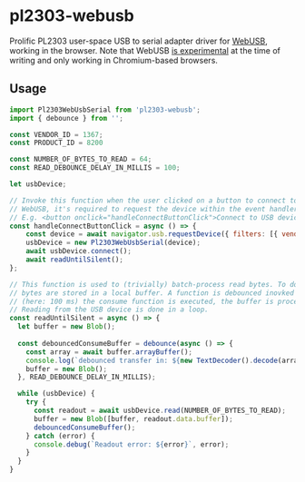 # pl2303-webusb

Prolific PL2303 user-space USB to serial adapter driver for [WebUSB](https://wicg.github.io/webusb/), working in the
browser. Note that WebUSB [is experimental](https://developer.mozilla.org/en-US/docs/Web/API/USB#browser_compatibility)
at the time of writing and only working in Chromium-based browsers. 

## Usage

```javascript
import Pl2303WebUsbSerial from 'pl2303-webusb';
import { debounce } from '';

const VENDOR_ID = 1367;
const PRODUCT_ID = 8200

const NUMBER_OF_BYTES_TO_READ = 64;
const READ_DEBOUNCE_DELAY_IN_MILLIS = 100;

let usbDevice;

// Invoke this function when the user clicked on a button to connect to the USB device. Due to security limitations of
// WebUSB, it's required to request the device within the event handler.
// E.g. <button onclick="handleConnectButtonClick">Connect to USB device</button>
const handleConnectButtonClick = async () => {
    const device = await navigator.usb.requestDevice({ filters: [{ vendorId: VENDOR_ID, productId: PRODUCT_ID }] });
    usbDevice = new Pl2303WebUsbSerial(device);
    await usbDevice.connect();
    await readUntilSilent();
};

// This function is used to (trivially) batch-process read bytes. To do so, the USB device is read, and the received
// bytes are stored in a local buffer. A function is debounced inovked to consume the buffer. After the wait 
// (here: 100 ms) the consume function is executed, the buffer is processed and emptied.
// Reading from the USB device is done in a loop.
const readUntilSilent = async () => {
  let buffer = new Blob();
  
  const debouncedConsumeBuffer = debounce(async () => {
    const array = await buffer.arrayBuffer();
    console.log(`debounced transfer in: ${new TextDecoder().decode(array)}`);
    buffer = new Blob();
  }, READ_DEBOUNCE_DELAY_IN_MILLIS);

  while (usbDevice) {
    try {
      const readout = await usbDevice.read(NUMBER_OF_BYTES_TO_READ);
      buffer = new Blob([buffer, readout.data.buffer]);
      debouncedConsumeBuffer();
    } catch (error) {
      console.debug(`Readout error: ${error}`, error);
    }
  }
}

```

